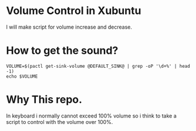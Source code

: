 
# Volume Control in Xubuntu

I will make script for volume increase and decrease.

# How to get the sound?
```
VOLUME=$(pactl get-sink-volume @DEFAULT_SINK@ | grep -oP '\d+%' | head -1)
echo $VOLUME
```

# Why This repo.
In keyboard i normally cannot exceed 100% volume so i think to take a script to control with the volume over 100%.